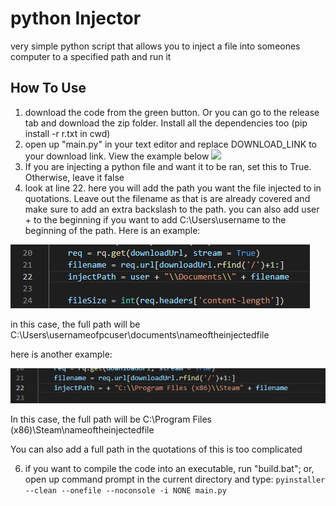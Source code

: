 # python Injector

very simple python script that allows you to inject a file into someones computer to a specified path and run it

## How To Use
 
 1. download the code from the green button. Or you can go to the release tab and download the zip folder. Install all the dependencies too (pip install -r r.txt in cwd)
 2. open up "main.py" in your text editor and replace DOWNLOAD_LINK to your download link. View the example below
 ![](images1exmaple1.png)
 1. If you are injecting a python file and want it to be ran, set this to True. Otherwise, leave it false
 2. look at line 22. here you will add the path you want the file injected to in quotations. Leave out the filename as that is are already covered and make sure to add an extra backslash to the path. you can also add user + to the beginning if you want to add C:\Users\username to the beginning of the path. Here is an example:
   
  ![2](images/example2.png)
  
  in this case, the full path will be C:\Users\usernameofpcuser\documents\nameoftheinjectedfile
  
  here is another example:
  
  ![3](images/example3.png)
  
  In this case, the full path will be C:\Program Files (x86)\Steam\nameoftheinjectedfile
  
  You can also add a full path in the quotations of this is too complicated

  6. if you want to compile the code into an executable, run "build.bat"; or, open up command prompt in the current directory and type: `pyinstaller --clean --onefile --noconsole -i NONE main.py`
  


 
